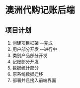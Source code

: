 # 澳洲代购记账后端

## 项目计划
1. 创建项目框架  --完成
2. 用户部分开发  --进行中
3. 类别产品部分开发
4. 记账部分开发
5. 数据统计部分
6. 原系统数据迁移
7. 部署并且接入前端界面